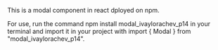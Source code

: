 This is a modal component in react dployed on npm.

For use, run the command npm install modal_ivaylorachev_p14 in your terminal and import it in your project with
import { Modal } from "modal_ivaylorachev_p14".
